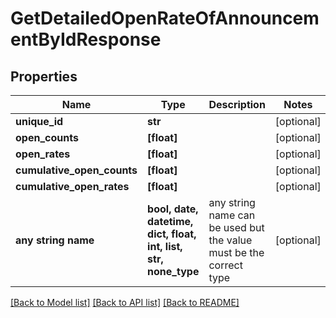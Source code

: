 # GetDetailedOpenRateOfAnnouncementByIdResponse


## Properties
Name | Type | Description | Notes
------------ | ------------- | ------------- | -------------
**unique_id** | **str** |  | [optional] 
**open_counts** | **[float]** |  | [optional] 
**open_rates** | **[float]** |  | [optional] 
**cumulative_open_counts** | **[float]** |  | [optional] 
**cumulative_open_rates** | **[float]** |  | [optional] 
**any string name** | **bool, date, datetime, dict, float, int, list, str, none_type** | any string name can be used but the value must be the correct type | [optional]

[[Back to Model list]](../README.md#documentation-for-models) [[Back to API list]](../README.md#documentation-for-api-endpoints) [[Back to README]](../README.md)



